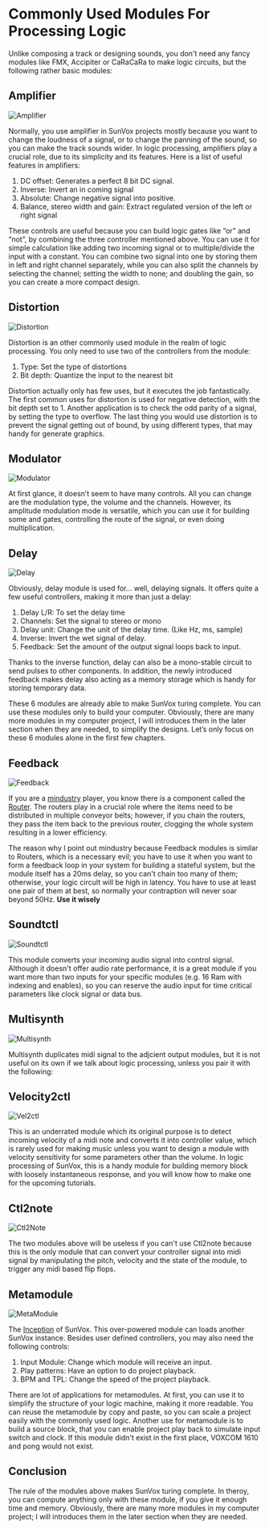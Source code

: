 # Commonly Used Modules For Processing Logic

Unlike composing a track or designing sounds, you don't need any fancy modules like FMX, Accipiter or CaRaCaRa to make logic circuits, but the following rather basic modules:

## Amplifier
![Amplifier](../images/basic_modules/Amplifier.png)

Normally, you use amplifier in SunVox projects mostly because you want to change the loudness of a signal, or to change the panning of the sound, so you can make the track sounds wider. In logic processing, amplifiers play a crucial role, due to its simplicity and its features. Here is a list of useful features in amplifiers:

1. DC offset: Generates a perfect 8 bit DC signal.
2. Inverse: Invert an in coming signal
3. Absolute: Change negative signal into positive.
4. Balance, stereo width and gain: Extract regulated version of the left or right signal

These controls are useful because you can build logic gates like “or” and “not”, by combining the three controller mentioned above. You can use it for simple calculation like adding two incoming signal or to multiple/divide the input with a constant. You can combine two signal into one by storing them in left and right channel separately, while you can also split the channels by selecting the channel; setting the width to none; and doubling the gain, so you can create a more compact design.

## Distortion
![Distortion](../images/basic_modules/Distortion.png)

Distortion is an other commonly used module in the realm of logic processing. You only need to use two of the controllers from the module:

1. Type: Set the type of distortions
2. Bit depth: Quantize the input to the nearest bit

Distortion actually only has few uses, but it executes the job fantastically. The first common uses for distortion is used for negative detection, with the bit depth set to 1. Another application is to check the odd parity of a signal, by setting the type to overflow. The last thing you would use distortion is to prevent the signal getting out of bound, by using different types, that may handy for generate graphics.

## Modulator
![Modulator](../images/basic_modules/Modulator.png)

At first glance, it doesn’t seem to have many controls. All you can change are the modulation type, the volume and the channels. However, its amplitude modulation mode is versatile, which you can use it for building some and gates, controlling the route of the signal, or even doing multiplication.

## Delay
![Delay](../images/basic_modules/Delay.png)

Obviously, delay module is used for… well, delaying signals. It offers quite a few useful controllers, making it more than just a delay:

1. Delay L/R: To set the delay time
2. Channels: Set the signal to stereo or mono
3. Delay unit: Change the unit of the delay time. (Like Hz, ms, sample)
4. Inverse: Invert the wet signal of delay.
5. Feedback: Set the amount of the output signal loops back to input.

Thanks to the inverse function, delay can also be a mono-stable circuit to send pulses to other components. In addition, the newly introduced feedback makes delay also acting as a memory storage which is handy for storing temporary data.

These 6 modules are already able to make SunVox turing complete. You can use these modules only to build your computer. Obviously, there are many more modules in my computer project, I will introduces them in the later section when they are needed, to simplify the designs. Let’s only focus on these 6 modules alone in the first few chapters.

## Feedback
![Feedback](../images/basic_modules/Feedback.png)

If you are a [mindustry](https://mindustrygame.github.io/) player, you know there is a component called the [Router](https://youtu.be/6zoRd5ACaBc?si=E_YH5bNjN30RNEx1&t=194). The routers play in a crucial role where the items need to be distributed in multiple conveyor belts; however, if you chain the routers, they pass the item back to the previous router, clogging the whole system resulting in a lower efficiency. 

The reason why I point out mindustry because Feedback modules is similar to Routers, which is a necessary evil; you have to use it when you want to form a feedback loop in your system for building a stateful system, but the module itself has a 20ms delay, so you can't chain too many of them; otherwise, your logic circult will be high in latency. You have to use at least one pair of them at best, so normally your contraption will never soar beyond 50Hz. **Use it wisely**

## Soundtctl
![Soundtctl](../images/basic_modules/Sound2Ctl.png)

This module converts your incoming audio signal into control signal. Although it doesn't offer audio rate performance, it is a great module if you want more than two inputs for your specific modules (e.g. 16 Ram with indexing and enables), so you can reserve the audio input for time critical parameters like clock signal or data bus.

## Multisynth
![Multisynth](../images/basic_modules/MultiSynth.png)

Multisynth duplicates midi signal to the adjcient output modules, but it is not useful on its own if we talk about logic processing, unless you pair it with the following:

## Velocity2ctl
![Vel2ctl](../images/basic_modules/Velocity2Ctl.png)

This is an underrated module which its original purpose is to detect incoming velocity of a midi note and converts it into controller value, which is rarely used for making music unless you want to design a module with velocity sensitivity for some parameters other than the volume. In logic processing of SunVox, this is a handy module for building memory block with loosely instantaneous response, and you will know how to make one for the upcoming tutorials.

## Ctl2note
![Ctl2Note](../images/basic_modules/Ctl2Note.png)

The two modules above will be useless if you can't use Ctl2note because this is the only module that can convert your controller signal into midi signal by manipulating the pitch, velocity and the state of the module, to trigger any midi based flip flops.

## Metamodule
![MetaModule](../images/basic_modules/MetaModule.png)

The [Inception](https://www.youtube.com/watch?v=c0Gvwo6yyyA) of SunVox. This over-powered module can loads another SunVox instance. Besides user defined controllers, you may also need the following controls:

1. Input Module: Change which module will receive an input.
2. Play patterns: Have an option to do project playback.
3. BPM and TPL: Change the speed of the project playback.

There are lot of applications for metamodules. At first, you can use it to simplify the structure of your logic machine, making it more readable. You can reuse the metamodule by copy and paste, so you can scale a project easily with the commonly used logic. Another use for metamodule is to build a source block, that you can enable project play back to simulate input switch and clock. If this module didn't exist in the first place, VOXCOM 1610 and pong would not exist.

## Conclusion
The rule of the modules above makes SunVox turing complete. In theroy, you can compute anything only with these module, if you give it enough time and memory. Obviously, there are many more modules in my computer project; I will introduces them in the later section when they are needed.